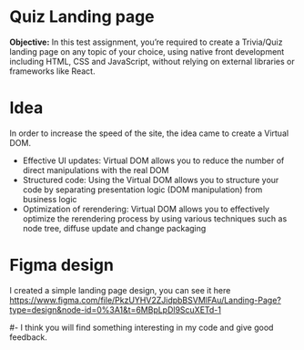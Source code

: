 # Quiz Landing page

**Objective:** In this test assignment, you’re required to create a Trivia/Quiz landing page on any
topic of your choice, using native front development including HTML, CSS and JavaScript,
without relying on external libraries or frameworks like React.

# Idea
In order to increase the speed of the site, the idea came to create a Virtual DOM.
- Effective UI updates: Virtual DOM allows you to reduce the number of direct manipulations with the real DOM
- Structured code: Using the Virtual DOM allows you to structure your code by separating presentation logic (DOM manipulation) from business logic
- Optimization of rerendering: Virtual DOM allows you to effectively optimize the rerendering process by using various techniques such as node tree, diffuse update and change packaging

# Figma design
I created a simple landing page design, you can see it here 
https://www.figma.com/file/PkzUYHV2ZJidpbBSVMlFAu/Landing-Page?type=design&node-id=0%3A1&t=6MBpLpDl9ScuXETd-1

#-
I think you will find something interesting in my code and give good feedback.
